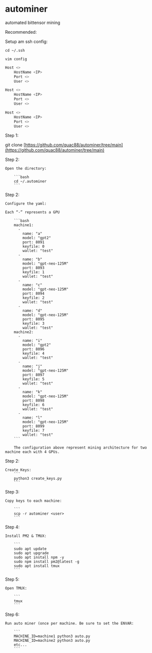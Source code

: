 # autominer
automated bittensor mining

Recommended:

Setup am ssh config:

```
cd ~/.ssh
```
```
vim config
```

```bash
Host <>
	HostName <IP>
	Port <>
	User <>

Host <>
	HostName <IP>
	Port <>
	User <>

Host <>
	HostName <IP>
	Port <>
	User <>
```

Step 1:

git clone [https://github.com/quac88/autominer/tree/main](https://github.com/quac88/autominer/tree/main)

Step 2:

	Open the directory:

		```bash
		cd ~/.autominer
		```

Step 2: 

	Configure the yaml:

	Each “-” represents a GPU

		```bash
		machine1:
		  -
		    name: "a"
		    model: "gpt2"
		    port: 8091
		    keyfile: 0
		    wallet: "test"
		  -
		    name: "b"
		    model: "gpt-neo-125M"
		    port: 8093
		    keyfile: 1
		    wallet: "test"
		  -
		    name: "c"
		    model: "gpt-neo-125M"
		    port: 8094
		    keyfile: 2
		    wallet: "test"
		  -
		    name: "d"
		    model: "gpt-neo-125M"
		    port: 8095
		    keyfile: 3
		    wallet: "test"
		machine2:
		  -
		    name: "i"
		    model: "gpt2"
		    port: 8096
		    keyfile: 4
		    wallet: "test"
		  -
		    name: "j"
		    model: "gpt-neo-125M"
		    port: 8097
		    keyfile: 5
		    wallet: "test"
		  -
		    name: "k"
		    model: "gpt-neo-125M"
		    port: 8098
		    keyfile: 6
		    wallet: "test"
		  -
		    name: "l"
		    model: "gpt-neo-125M"
		    port: 8099
		    keyfile: 7
		    wallet: "test"
		```

		The configuration above represent mining architecture for two machine each with 4 GPUs.

Step 2:

	Create Keys:
		```
		python3 create_keys.py
		```

Step 3: 

	Copy keys to each machine:

		```
		scp -r autominer <user>
		```

Step 4:

	Install PM2 & TMUX:

		```
		sudo apt update
		sudo apt upgrade
		sudo apt install npm -y
		sudo npm install pm2@latest -g
		sudo apt install tmux
		```

Step 5:

	Open TMUX:

		```
		tmux
		```

Step 6: 

	Run auto miner (once per machine. Be sure to set the ENVAR:

  		```
		MACHINE_ID=machine1 python3 auto.py
		MACHINE_ID=machine2 python3 auto.py
		etc...
		```
  
